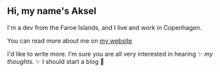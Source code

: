 ## Hi, my name's Aksel

I'm a dev from the Faroe Islands, and I live and work in Copenhagen.

You can read more about me on [my website](https://akseltorgard.com/)

I'd like to write more. I'm sure you are all very interested in hearing ✨ _my thoughts._ ✨ I should start a blog 🤔
